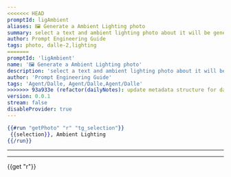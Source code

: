 ```yaml
---
<<<<<<< HEAD
promptId: ligAmbient
aliases: 🖼️ Generate a Ambient Lighting photo
summary: select a text and ambient lighting photo about it will be generated using Dalle-2
author: Prompt Engineering Guide
tags: photo, dalle-2,lighting
=======
promptId: 'ligAmbient'
name: '🖼️ Generate a Ambient Lighting photo'
description: 'select a text and ambient lighting photo about it will be generated using Dalle-2'
author: 'Prompt Engineering Guide'
tags: 'Agent/Dalle, Agent/Dalle,Agent/Dalle'
>>>>>>> 93a933e (refactor(dailyNotes): update metadata structure for daily notes)
version: 0.0.1
stream: false
disableProvider: true
---
```

```handlebars
{{#run "getPhoto" "r" "tg_selection"}}
 {{selection}}, Ambient Lighting
{{/run}}
```
***
***
{{get "r"}}